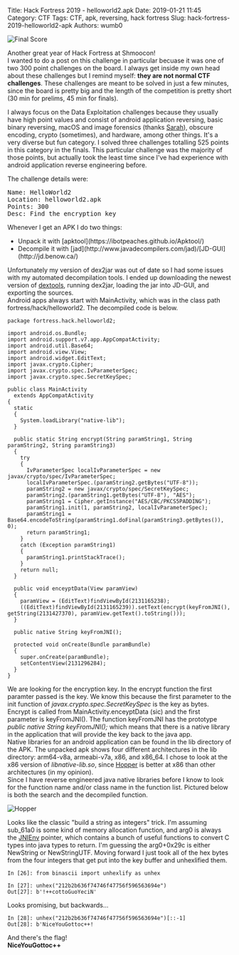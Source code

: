 Title: Hack Fortress 2019 - helloworld2.apk
Date: 2019-01-21 11:45
Category: CTF
Tags: CTF, apk, reversing, hack fortress
Slug: hack-fortress-2019-helloworld2-apk
Authors: wumb0

![Final Score]({static}/images/hack-fortress-finals/hackfortressfinal.jpg)

Another great year of Hack Fortress at Shmoocon!  
I wanted to do a post on this challenge in particular becuase it was one of two 300 point challenges on the board. I always get inside my own head about these challenges but I remind myself: **they are not normal CTF challenges**. These challenges are meant to be solved in just a few minutes, since the board is pretty big and the length of the competition is pretty short (30 min for prelims, 45 min for finals).  

I always focus on the Data Exploitation challenges because they usually have high point values and consist of android application reversing, basic binary reversing, macOS and image forensics (thanks [Sarah](https://twitter.com/iamevltwin)), obscure encoding, crypto (sometimes), and hardware, among other things. It's a very diverse but fun category. I solved three challenges totalling 525 points in this category in the finals. This particular challenge was the majority of those points, but actually took the least time since I've had experience with android application reverse engineering before.  

The challenge details were:
<pre>
Name: HelloWorld2
Location: helloworld2.apk
Points: 300
Desc: Find the encryption key
</pre>

Whenever I get an APK I do two things:  
<ul><li>Unpack it with [apktool](https://ibotpeaches.github.io/Apktool/)</li>
<li>Decompile it with [jad](http://www.javadecompilers.com/jad)/[JD-GUI](http://jd.benow.ca/)</li></ul>

Unfortunately my version of dex2jar was out of date so I had some issues with my automated decompilation tools. I ended up downloading the newest version of [dextools](https://github.com/pxb1988/dex2jar), running dex2jar, loading the jar into JD-GUI, and exporting the sources.  
Android apps always start with MainActivity, which was in the class path fortress/hack/helloworld2. The decompiled code is below.  

<pre><code class="java">package fortress.hack.helloworld2;

import android.os.Bundle;
import android.support.v7.app.AppCompatActivity;
import android.util.Base64;
import android.view.View;
import android.widget.EditText;
import javax.crypto.Cipher;
import javax.crypto.spec.IvParameterSpec;
import javax.crypto.spec.SecretKeySpec;

public class MainActivity
  extends AppCompatActivity
{
  static
  {
    System.loadLibrary("native-lib");
  }
  
  public static String encrypt(String paramString1, String paramString2, String paramString3)
  {
    try
    {
      IvParameterSpec localIvParameterSpec = new javax/crypto/spec/IvParameterSpec;
      localIvParameterSpec.<init>(paramString2.getBytes("UTF-8"));
      paramString2 = new javax/crypto/spec/SecretKeySpec;
      paramString2.<init>(paramString1.getBytes("UTF-8"), "AES");
      paramString1 = Cipher.getInstance("AES/CBC/PKCS5PADDING");
      paramString1.init(1, paramString2, localIvParameterSpec);
      paramString1 = Base64.encodeToString(paramString1.doFinal(paramString3.getBytes()), 0);
      return paramString1;
    }
    catch (Exception paramString1)
    {
      paramString1.printStackTrace();
    }
    return null;
  }
  
  public void enceyptData(View paramView)
  {
    paramView = (EditText)findViewById(2131165238);
    ((EditText)findViewById(2131165239)).setText(encrypt(keyFromJNI(), getString(2131427370), paramView.getText().toString()));
  }
  
  public native String keyFromJNI();
  
  protected void onCreate(Bundle paramBundle)
  {
    super.onCreate(paramBundle);
    setContentView(2131296284);
  }
}
</code></pre>

We are looking for the encryption key. In the encrypt function the first paramter passed is the key. We know this because the first parameter to the init function of  *javax.crypto.spec.SecretKeySpec* is the key as bytes. Encrypt is called from MainActivity.enceyptData (sic) and the first parameter is keyFromJNI(). The function keyFromJNI has the prototype *public native String keyFromJNI();* which means that there is a native library in the application that will provide the key back to the java app.  
Native libraries for an android application can be found in the lib directory of the APK. The unpacked apk shows four different architectures in the lib directory: arm64-v8a, armeabi-v7a, x86, and x86\_64. I chose to look at the x86 version of *libnative-lib.so*, since [Hopper](https://www.hopperapp.com/) is better at x86 than other architectures (in my opinion).  
Since I have reverse engineered java native libraries before I know to look for the function name and/or class name in the function list. Pictured below is both the search and the decompiled function.  

![Hopper]({static}/images/hack-fortress-finals/hopper-search.png)

Looks like the classic "build a string as integers" trick. I'm assuming sub\_61a0 is some kind of memory allocation function, and arg0 is always the [JNIEnv](https://docs.oracle.com/javase/7/docs/technotes/guides/jni/spec/functions.html) pointer, which contains a bunch of useful functions to convert C types into java types to return. I'm guessing the arg0+0x29c is either NewString or NewStringUTF. Moving forward I just took all of the hex bytes from the four integers that get put into the key buffer and unhexlified them. 

<pre><code class="python">In [26]: from binascii import unhexlify as unhex

In [27]: unhex("212b2b636f74746f47756f596563694e")
Out[27]: b'!++cottoGuoYeciN'
</code></pre>

Looks promising, but backwards...
<pre><code class="python">In [28]: unhex("212b2b636f74746f47756f596563694e")[::-1]
Out[28]: b'NiceYouGottoc++!
</code></pre>

And there's the flag!  
**NiceYouGottoc++**  
